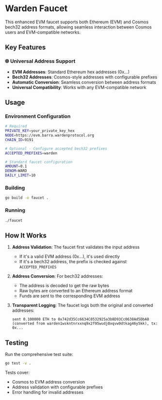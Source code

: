 # Warden Faucet

This enhanced EVM faucet supports both Ethereum (EVM) and Cosmos bech32 address formats, allowing seamless interaction between Cosmos users and EVM-compatible networks.

## Key Features

### 🌐 Universal Address Support

- **EVM Addresses**: Standard Ethereum hex addresses (0x...)
- **Bech32 Addresses**: Cosmos-style addresses with configurable prefixes
- **Automatic Conversion**: Seamless conversion between address formats
- **Universal Compatibility**: Works with any EVM-compatible network

## Usage

### Environment Configuration

```bash
# Required
PRIVATE_KEY=your_private_key_hex
NODE=https://evm.barra.wardenprotocol.org
CHAIN_ID=9191

# Optional - Configure accepted bech32 prefixes
ACCEPTED_PREFIXES=warden

# Standard faucet configuration
AMOUNT=0.1
DENOM=WARD
DAILY_LIMIT=10
```

### Building

```bash
go build -o faucet .
```

### Running

```bash
./faucet
```

## How It Works

1. **Address Validation**: The faucet first validates the input address

   - If it's a valid EVM address (0x...), it's used directly
   - If it's a bech32 address, the prefix is checked against `ACCEPTED_PREFIXES`

2. **Address Conversion**: For bech32 addresses:

   - The address is decoded to get the raw bytes
   - Raw bytes are converted to an Ethereum address format
   - Funds are sent to the corresponding EVM address

3. **Transparent Logging**: The faucet logs both the original and converted addresses:
   ```
   sent 0.100000 ETH to 0x742d35Cc6634C0532925a3b8D93Cc0638Ad5DbA8 (converted from warden1wskntnrxxnq9x2f95wudj0xqvw9dtkag46y5kk), tx: 0x...
   ```

## Testing

Run the comprehensive test suite:

```bash
go test -v .
```

Tests cover:

- Cosmos to EVM address conversion
- Address validation with configurable prefixes
- Error handling for invalid addresses
